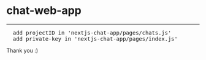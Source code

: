 # chat-web-app
-------------------------------------
<pre>
  add projectID in 'nextjs-chat-app/pages/chats.js'
  add private-key in 'nextjs-chat-app/pages/index.js'
</pre>

Thank you :)
